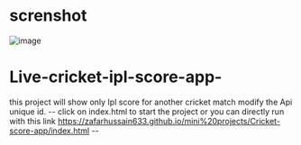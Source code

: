 # screnshot
![image](https://user-images.githubusercontent.com/37826183/114668870-dbf86180-9d1e-11eb-9bb4-2c29cb916f12.png)
# Live-cricket-ipl-score-app-
this project will show only Ipl score  for another cricket match modify the Api unique id.
-- click on index.html to start the project or you can directly run with this link https://zafarhussain633.github.io/mini%20projects/Cricket-score-app/index.html --
